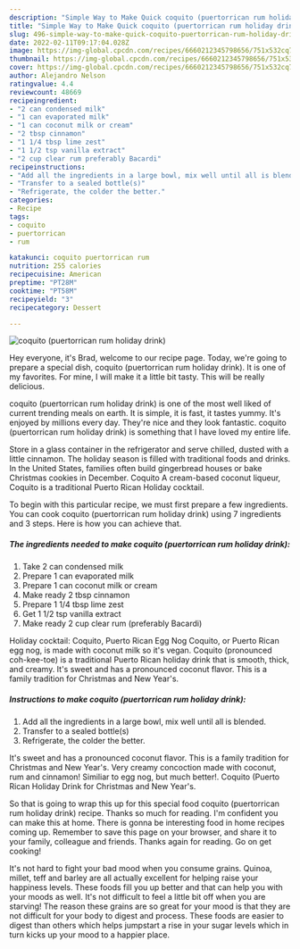 ```yaml
---
description: "Simple Way to Make Quick coquito (puertorrican rum holiday drink)"
title: "Simple Way to Make Quick coquito (puertorrican rum holiday drink)"
slug: 496-simple-way-to-make-quick-coquito-puertorrican-rum-holiday-drink
date: 2022-02-11T09:17:04.028Z
image: https://img-global.cpcdn.com/recipes/6660212345798656/751x532cq70/coquito-puertorrican-rum-holiday-drink-recipe-main-photo.jpg
thumbnail: https://img-global.cpcdn.com/recipes/6660212345798656/751x532cq70/coquito-puertorrican-rum-holiday-drink-recipe-main-photo.jpg
cover: https://img-global.cpcdn.com/recipes/6660212345798656/751x532cq70/coquito-puertorrican-rum-holiday-drink-recipe-main-photo.jpg
author: Alejandro Nelson
ratingvalue: 4.4
reviewcount: 48669
recipeingredient:
- "2 can condensed milk"
- "1 can evaporated milk"
- "1 can coconut milk or cream"
- "2 tbsp cinnamon"
- "1 1/4 tbsp lime zest"
- "1 1/2 tsp vanilla extract"
- "2 cup clear rum preferably Bacardi"
recipeinstructions:
- "Add all the ingredients in a large bowl, mix well until all is blended."
- "Transfer to a sealed bottle(s)"
- "Refrigerate, the colder the better."
categories:
- Recipe
tags:
- coquito
- puertorrican
- rum

katakunci: coquito puertorrican rum 
nutrition: 255 calories
recipecuisine: American
preptime: "PT28M"
cooktime: "PT58M"
recipeyield: "3"
recipecategory: Dessert

---
```



![coquito (puertorrican rum holiday drink)](https://img-global.cpcdn.com/recipes/6660212345798656/751x532cq70/coquito-puertorrican-rum-holiday-drink-recipe-main-photo.jpg)

Hey everyone, it's Brad, welcome to our recipe page. Today, we're going to prepare a special dish, coquito (puertorrican rum holiday drink). It is one of my favorites. For mine, I will make it a little bit tasty. This will be really delicious.

coquito (puertorrican rum holiday drink) is one of the most well liked of current trending meals on earth. It is simple, it is fast, it tastes yummy. It's enjoyed by millions every day. They're nice and they look fantastic. coquito (puertorrican rum holiday drink) is something that I have loved my entire life.

Store in a glass container in the refrigerator and serve chilled, dusted with a little cinnamon. The holiday season is filled with traditional foods and drinks. In the United States, families often build gingerbread houses or bake Christmas cookies in December. Coquito A cream-based coconut liqueur, Coquito is a traditional Puerto Rican Holiday cocktail.


To begin with this particular recipe, we must first prepare a few ingredients. You can cook coquito (puertorrican rum holiday drink) using 7 ingredients and 3 steps. Here is how you can achieve that.

<!--inarticleads1-->

##### The ingredients needed to make coquito (puertorrican rum holiday drink):

1. Take 2 can condensed milk
1. Prepare 1 can evaporated milk
1. Prepare 1 can coconut milk or cream
1. Make ready 2 tbsp cinnamon
1. Prepare 1 1/4 tbsp lime zest
1. Get 1 1/2 tsp vanilla extract
1. Make ready 2 cup clear rum (preferably Bacardi)


Holiday cocktail: Coquito, Puerto Rican Egg Nog Coquito, or Puerto Rican egg nog, is made with coconut milk so it&#39;s vegan. Coquito (pronounced coh-kee-toe) is a traditional Puerto Rican holiday drink that is smooth, thick, and creamy. It&#39;s sweet and has a pronounced coconut flavor. This is a family tradition for Christmas and New Year&#39;s. 

<!--inarticleads2-->

##### Instructions to make coquito (puertorrican rum holiday drink):

1. Add all the ingredients in a large bowl, mix well until all is blended.
1. Transfer to a sealed bottle(s)
1. Refrigerate, the colder the better.


It&#39;s sweet and has a pronounced coconut flavor. This is a family tradition for Christmas and New Year&#39;s. Very creamy concoction made with coconut, rum and cinnamon! Similiar to egg nog, but much better!. Coquito (Puerto Rican Holiday Drink for Christmas and New Year&#39;s. 

So that is going to wrap this up for this special food coquito (puertorrican rum holiday drink) recipe. Thanks so much for reading. I'm confident you can make this at home. There is gonna be interesting food in home recipes coming up. Remember to save this page on your browser, and share it to your family, colleague and friends. Thanks again for reading. Go on get cooking!

It's not hard to fight your bad mood when you consume grains. Quinoa, millet, teff and barley are all actually excellent for helping raise your happiness levels. These foods fill you up better and that can help you with your moods as well. It's not difficult to feel a little bit off when you are starving! The reason these grains are so great for your mood is that they are not difficult for your body to digest and process. These foods are easier to digest than others which helps jumpstart a rise in your sugar levels which in turn kicks up your mood to a happier place.
